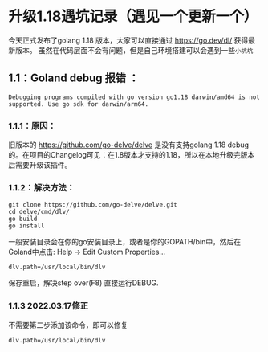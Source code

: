# 升级1.18遇坑记录（遇见一个更新一个）
今天正式发布了golang 1.18 版本，大家可以直接通过 https://go.dev/dl/ 获得最新版本。
虽然在代码层面不会有问题，但是自己环境搭建可以会遇到一些`小坑坑`
## 1.1：Goland debug 报错 ：
    Debugging programs compiled with go version go1.18 darwin/amd64 is not supported. Use go sdk for darwin/arm64.

###  1.1.1：原因：

旧版本的 https://github.com/go-delve/delve 是没有支持golang 1.18 debug的。在项目的Changelog可见：在1.8版本才支持的1.18，所以在本地升级完版本后需要升级该插件。
### 1.1.2：解决方法：
~~~
git clone https://github.com/go-delve/delve.git
cd delve/cmd/dlv/ 
go build 
go install
~~~

一般安装目录会在你的go安装目录上，或者是你的GOPATH/bin中，然后在Goland中点击: Help → Edit Custom Properties...

~~~
dlv.path=/usr/local/bin/dlv
~~~
保存重启，解决step over(F8) 直接运行DEBUG.

### 1.1.3 2022.03.17修正
不需要第二步添加该命令，即可以修复
~~~
dlv.path=/usr/local/bin/dlv
~~~